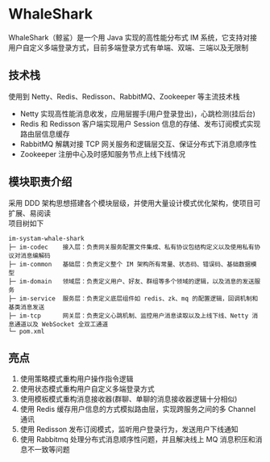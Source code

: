 # WhaleShark
WhaleShark（鲸鲨）是一个用 Java 实现的高性能分布式 IM 系统，它支持对接用户自定义多端登录方式，目前多端登录方式有单端、双端、三端以及无限制
<br>

## 技术栈
使用到 Netty、Redis、Redisson、RabbitMQ、Zookeeper 等主流技术栈
<br>
+ Netty 实现高性能消息收发，应用层握手(用户登录登出)，心跳检测(挂后台)
+ Redis 和 Redisson 客户端实现用户 Session 信息的存储、发布订阅模式实现路由层信息缓存
+ RabbitMQ 解耦对接 TCP 网关服务和逻辑层交互、保证分布式下消息顺序性
+ Zookeeper 注册中心及时感知服务节点上线下线情况

## 模块职责介绍
采用 DDD 架构思想搭建各个模块层级，并使用大量设计模式优化架构，使项目可扩展、易阅读
<br>
项目树如下
```text
im-systam-whale-shark
├─ im-codec    接入层：负责网关服务配置文件集成、私有协议包结构定义以及使用私有协议对消息编解码
├─ im-common   基础层：负责定义整个 IM 架构所有常量、状态码、错误码、基础数据模型
├─ im-domain   领域层：负责定义用户、好友、群组等多个领域的逻辑，以及消息的发送服务
├─ im-service  服务层：负责定义底层组件如 redis、zk、mq 的配置逻辑，回调机制和基类消息发送
├─ im-tcp      网关层：负责定义心跳机制、监控用户消息读取以及上线下线、Netty 消息通道以及 WebSocket 全双工通道
└─ pom.xml
```

## 亮点
1. 使用策略模式重构用户操作指令逻辑
2. 使用状态模式重构用户自定义多端登录方式
3. 使用模板模式重构消息接收器(群聊、单聊的消息接收器逻辑十分相似)
4. 使用 Redis 缓存用户信息的方式模拟路由层，实现跨服务之间的多 Channel 通讯
5. 使用 Redisson 发布订阅模式，监听用户登录行为，发送用户下线通知
6. 使用 Rabbitmq 处理分布式消息顺序性问题，并且解决线上 MQ 消息积压和消息不一致等问题
